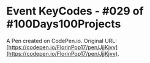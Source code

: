 # Event KeyCodes - #029 of #100Days100Projects

A Pen created on CodePen.io. Original URL: [https://codepen.io/FlorinPop17/pen/JjjKjvv](https://codepen.io/FlorinPop17/pen/JjjKjvv).



